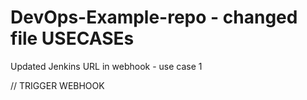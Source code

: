 # DevOps-Example-repo - changed file USECASEs
Updated Jenkins URL in webhook - use case 1

// TRIGGER WEBHOOK
